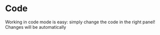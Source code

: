 # Code

Working in code mode is easy: simply change the code in the right panel! Changes will be automatically 